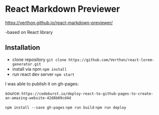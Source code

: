 # React Markdown Previewer
https://verthon.github.io/react-markdown-previewer/

-based on React library
## Installation

- clone repository 
`git clone https://github.com/Verthon/react-lorem-generator.git`
- install via npm
`npm install`
- run react dev server
`npm start`


I was able to publish it on gh-pages:

source: `https://codeburst.io/deploy-react-to-github-pages-to-create-an-amazing-website-42d8b09cd4d`

`npm install --save gh-pages`
`npm run build`
`npm run deploy`
